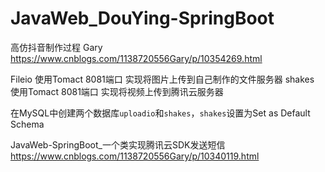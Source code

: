 # JavaWeb_DouYing-SpringBoot

高仿抖音制作过程
Gary https://www.cnblogs.com/1138720556Gary/p/10354269.html

Fileio  使用Tomact 8081端口 实现将图片上传到自己制作的文件服务器
shakes  使用Tomact 8081端口 实现将视频上传到腾讯云服务器

在MySQL中创建两个数据库`uploadio`和`shakes`，`shakes`设置为Set as Default Schema


JavaWeb-SpringBoot_一个类实现腾讯云SDK发送短信  https://www.cnblogs.com/1138720556Gary/p/10340119.html



